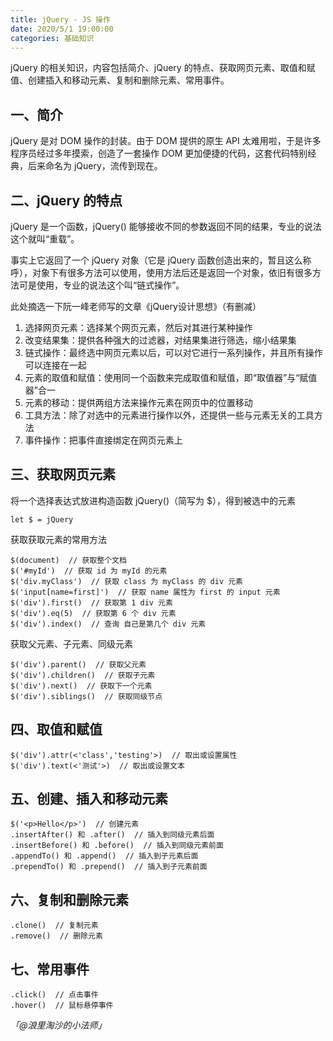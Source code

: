```yaml
---
title: jQuery - JS 操作
date: 2020/5/1 19:00:00
categories: 基础知识
---
```



jQuery 的相关知识，内容包括简介、jQuery 的特点、获取网页元素、取值和赋值、创建插入和移动元素、复制和删除元素、常用事件。


## 一、简介


jQuery 是对 DOM 操作的封装。由于 DOM 提供的原生 API 太难用啦，于是许多程序员经过多年摸索，创造了一套操作 DOM 更加便捷的代码，这套代码特别经典，后来命名为 jQuery，流传到现在。


## 二、jQuery 的特点


jQuery 是一个函数，jQuery() 能够接收不同的参数返回不同的结果，专业的说法这个就叫“重载”。


事实上它返回了一个 jQuery 对象（它是 jQuery 函数创造出来的，暂且这么称呼），对象下有很多方法可以使用，使用方法后还是返回一个对象，依旧有很多方法可是使用，专业的说法这个叫“链式操作”。


此处摘选一下阮一峰老师写的文章《jQuery设计思想》（有删减）


1. 选择网页元素：选择某个网页元素，然后对其进行某种操作
1. 改变结果集：提供各种强大的过滤器，对结果集进行筛选，缩小结果集
1. 链式操作：最终选中网页元素以后，可以对它进行一系列操作，并且所有操作可以连接在一起
1. 元素的取值和赋值：使用同一个函数来完成取值和赋值，即“取值器”与“赋值器”合一
1. 元素的移动：提供两组方法来操作元素在网页中的位置移动
1. 工具方法：除了对选中的元素进行操作以外，还提供一些与元素无关的工具方法
1. 事件操作：把事件直接绑定在网页元素上



## 三、获取网页元素


将一个选择表达式放进构造函数 jQuery()（简写为 $），得到被选中的元素


```
let $ = jQuery
```


获取获取元素的常用方法


```
$(document)  // 获取整个文档
$('#myId')  // 获取 id 为 myId 的元素
$('div.myClass')  // 获取 class 为 myClass 的 div 元素
$('input[name=first]')  // 获取 name 属性为 first 的 input 元素
$('div').first()  // 获取第 1 div 元素
$('div').eq(5)  // 获取第 6 个 div 元素
$('div').index()  // 查询 自己是第几个 div 元素
```


获取父元素、子元素、同级元素


```
$('div').parent()  // 获取父元素
$('div').children()  // 获取子元素
$('div').next()  // 获取下一个元素
$('div').siblings()  // 获取同级节点
```


## 四、取值和赋值


```
$('div').attr(<'class','testing'>)  // 取出或设置属性
$('div').text(<'测试'>)  // 取出或设置文本
```


## 五、创建、插入和移动元素


```
$('<p>Hello</p>')  // 创建元素
.insertAfter() 和 .after()  // 插入到同级元素后面
.insertBefore() 和 .before()  // 插入到同级元素前面
.appendTo() 和 .append()  // 插入到子元素后面
.prependTo() 和 .prepend()  // 插入到子元素前面
```


## 六、复制和删除元素


```
.clone()  // 复制元素
.remove()  // 删除元素
```


## 七、常用事件


```
.click()  // 点击事件
.hover()  // 鼠标悬停事件
```


_「@浪里淘沙的小法师」_
